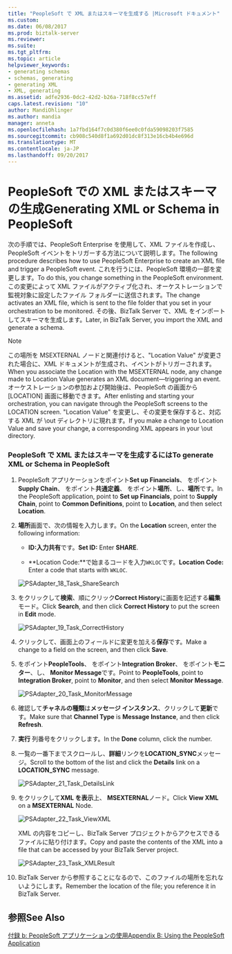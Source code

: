 ```yaml
---
title: "PeopleSoft で XML またはスキーマを生成する |Microsoft ドキュメント"
ms.custom: 
ms.date: 06/08/2017
ms.prod: biztalk-server
ms.reviewer: 
ms.suite: 
ms.tgt_pltfrm: 
ms.topic: article
helpviewer_keywords:
- generating schemas
- schemas, generating
- generating XML
- XML, generating
ms.assetid: adfe2936-0dc2-42d2-b26a-718f8cc57eff
caps.latest.revision: "10"
author: MandiOhlinger
ms.author: mandia
manager: anneta
ms.openlocfilehash: 1a7fbd164f7c0d380f6ee0c0fda59098203f7585
ms.sourcegitcommit: cb908c540d8f1a692d01dc8f313e16cb4b4e696d
ms.translationtype: MT
ms.contentlocale: ja-JP
ms.lasthandoff: 09/20/2017
---
```

# <a name="generating-xml-or-schema-in-peoplesoft"></a><span data-ttu-id="17ada-102">PeopleSoft での XML またはスキーマの生成</span><span class="sxs-lookup"><span data-stu-id="17ada-102">Generating XML or Schema in PeopleSoft</span></span>
<span data-ttu-id="17ada-103">次の手順では、PeopleSoft Enterprise を使用して、XML ファイルを作成し、PeopleSoft イベントをトリガーする方法について説明します。</span><span class="sxs-lookup"><span data-stu-id="17ada-103">The following procedure describes how to use PeopleSoft Enterprise to create an XML file and trigger a PeopleSoft event.</span></span> <span data-ttu-id="17ada-104">これを行うには、PeopleSoft 環境の一部を変更します。</span><span class="sxs-lookup"><span data-stu-id="17ada-104">To do this, you change something in the PeopleSoft environment.</span></span> <span data-ttu-id="17ada-105">この変更によって XML ファイルがアクティブ化され、オーケストレーションで監視対象に設定したファイル フォルダーに送信されます。</span><span class="sxs-lookup"><span data-stu-id="17ada-105">The change activates an XML file, which is sent to the file folder that you set in your orchestration to be monitored.</span></span> <span data-ttu-id="17ada-106">その後、BizTalk Server で、XML をインポートしてスキーマを生成します。</span><span class="sxs-lookup"><span data-stu-id="17ada-106">Later, in BizTalk Server, you import the XML and generate a schema.</span></span>  
  
> [!NOTE]
>  <span data-ttu-id="17ada-107">この場所を MSEXTERNAL ノードと関連付けると、"Location Value" が変更された場合に、XML ドキュメントが生成され、イベントがトリガーされます。</span><span class="sxs-lookup"><span data-stu-id="17ada-107">When you associate the Location with the MSEXTERNAL node, any change made to Location Value generates an XML document—triggering an event.</span></span> <span data-ttu-id="17ada-108">オーケストレーションの参加および開始後は、PeopleSoft の画面から [LOCATION] 画面に移動できます。</span><span class="sxs-lookup"><span data-stu-id="17ada-108">After enlisting and starting your orchestration, you can navigate through the PeopleSoft screens to the LOCATION screen.</span></span> <span data-ttu-id="17ada-109">"Location Value" を変更し、その変更を保存すると、対応する XML が \out ディレクトリに現れます。</span><span class="sxs-lookup"><span data-stu-id="17ada-109">If you make a change to Location Value and save your change, a corresponding XML appears in your \out directory.</span></span>  
  
### <a name="to-generate-xml-or-schema-in-peoplesoft"></a><span data-ttu-id="17ada-110">PeopleSoft で XML またはスキーマを生成するには</span><span class="sxs-lookup"><span data-stu-id="17ada-110">To generate XML or Schema in PeopleSoft</span></span>  
  
1.  <span data-ttu-id="17ada-111">PeopleSoft アプリケーションをポイント**Set up Financials**、 をポイント**Supply Chain**、 をポイント**共通定義**、 をポイント**場所**、し、**場所**です。</span><span class="sxs-lookup"><span data-stu-id="17ada-111">In the PeopleSoft application, point to **Set up Financials**, point to **Supply Chain**, point to **Common Definitions**, point to **Location**, and then select **Location**.</span></span>  
  
2.  <span data-ttu-id="17ada-112">**場所**画面で、次の情報を入力します。</span><span class="sxs-lookup"><span data-stu-id="17ada-112">On the **Location** screen, enter the following information:</span></span>  
  
    -   <span data-ttu-id="17ada-113">**ID:**入力**共有**です。</span><span class="sxs-lookup"><span data-stu-id="17ada-113">**Set ID:** Enter **SHARE**.</span></span>  
  
    -   <span data-ttu-id="17ada-114">**Location Code:**で始まるコードを入力`WKLOC`です。</span><span class="sxs-lookup"><span data-stu-id="17ada-114">**Location Code:** Enter a code that starts with `WKLOC`.</span></span>  
  
     ![](../core/media/psadapter-18-task-sharesearch.gif "PSAdapter_18_Task_ShareSearch")  
  
3.  <span data-ttu-id="17ada-115">をクリックして**検索**、順にクリック**Correct History**に画面を記述する**編集**モード。</span><span class="sxs-lookup"><span data-stu-id="17ada-115">Click **Search**, and then click **Correct History** to put the screen in **Edit** mode.</span></span>  
  
     ![](../core/media/psadapter-19-task-correcthistory.gif "PSAdapter_19_Task_CorrectHistory")  
  
4.  <span data-ttu-id="17ada-116">クリックして、画面上のフィールドに変更を加える**保存**です。</span><span class="sxs-lookup"><span data-stu-id="17ada-116">Make a change to a field on the screen, and then click **Save**.</span></span>  
  
5.  <span data-ttu-id="17ada-117">をポイント**PeopleTools**、 をポイント**Integration Broker**、 をポイント**モニター**、し、 **Monitor Message**です。</span><span class="sxs-lookup"><span data-stu-id="17ada-117">Point to **PeopleTools**, point to **Integration Broker**, point to **Monitor**, and then select **Monitor Message**.</span></span>  
  
     ![](../core/media/psadapter-20-task-monitormessage.gif "PSAdapter_20_Task_MonitorMessage")  
  
6.  <span data-ttu-id="17ada-118">確認して**チャネルの種類**は**メッセージ インスタンス**、クリックして**更新**です。</span><span class="sxs-lookup"><span data-stu-id="17ada-118">Make sure that **Channel Type** is **Message Instance**, and then click **Refresh**.</span></span>  
  
7.  <span data-ttu-id="17ada-119">**実行** 列番号をクリックします。</span><span class="sxs-lookup"><span data-stu-id="17ada-119">In the **Done** column, click the number.</span></span>  
  
8.  <span data-ttu-id="17ada-120">一覧の一番下までスクロールし、**詳細**リンクを**LOCATION_SYNC**メッセージ。</span><span class="sxs-lookup"><span data-stu-id="17ada-120">Scroll to the bottom of the list and click the **Details** link on a **LOCATION_SYNC** message.</span></span>  
  
     ![](../core/media/psadapter-21-task-detailslink.gif "PSAdapter_21_Task_DetailsLink")  
  
9. <span data-ttu-id="17ada-121">をクリックして**XML を表示**上、 **MSEXTERNAL**ノード。</span><span class="sxs-lookup"><span data-stu-id="17ada-121">Click **View XML** on a **MSEXTERNAL** Node.</span></span>  
  
     ![](../core/media/psadapter-22-task-viewxml.gif "PSAdapter_22_Task_ViewXML")  
  
     <span data-ttu-id="17ada-122">XML の内容をコピーし、BizTalk Server プロジェクトからアクセスできるファイルに貼り付けます。</span><span class="sxs-lookup"><span data-stu-id="17ada-122">Copy and paste the contents of the XML into a file that can be accessed by your BizTalk Server project.</span></span>  
  
     ![](../core/media/psadapter-23-task-xmlresult.gif "PSAdapter_23_Task_XMLResult")  
  
10. <span data-ttu-id="17ada-123">BizTalk Server から参照することになるので、このファイルの場所を忘れないようにします。</span><span class="sxs-lookup"><span data-stu-id="17ada-123">Remember the location of the file;  you reference it in BizTalk Server.</span></span>  
  
## <a name="see-also"></a><span data-ttu-id="17ada-124">参照</span><span class="sxs-lookup"><span data-stu-id="17ada-124">See Also</span></span>  
 [<span data-ttu-id="17ada-125">付録 b: PeopleSoft アプリケーションの使用</span><span class="sxs-lookup"><span data-stu-id="17ada-125">Appendix B: Using the PeopleSoft Application</span></span>](../core/appendix-b-using-the-peoplesoft-application.md)